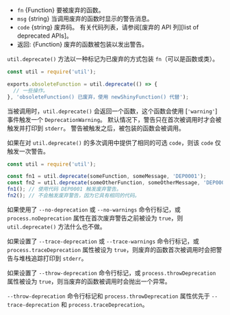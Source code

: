 <!-- YAML
added: v0.8.0
changes:
  - version: v10.0.0
    pr-url: https://github.com/nodejs/node/pull/16393
    description: Deprecation warnings are only emitted once for each code.
-->

* `fn` {Function} 要被废弃的函数。
* `msg` {string} 当调用废弃的函数时显示的警告消息。
* `code` {string} 废弃码。 有关代码列表，请参阅[废弃的 API 列][list of deprecated APIs]。
* 返回: {Function} 废弃的函数被包装以发出警告。

`util.deprecate()` 方法以一种标记为已废弃的方式包装 `fn`（可以是函数或类）。


```js
const util = require('util');

exports.obsoleteFunction = util.deprecate(() => {
  // 一些操作。
}, 'obsoleteFunction() 已废弃，使用 newShinyFunction() 代替');
```

当被调用时，`util.deprecate()` 会返回一个函数，这个函数会使用 [`'warning'`] 事件触发一个 `DeprecationWarning`。
默认情况下，警告只在首次被调用时才会被触发并打印到 `stderr`。
警告被触发之后，被包装的函数会被调用。

如果在对 `util.deprecate()` 的多次调用中提供了相同的可选 `code`，则该 `code` 仅触发一次警告。


```js
const util = require('util');

const fn1 = util.deprecate(someFunction, someMessage, 'DEP0001');
const fn2 = util.deprecate(someOtherFunction, someOtherMessage, 'DEP0001');
fn1(); // 使用代码 DEP0001 触发废弃警告。
fn2(); // 不会触发废弃警告，因为它具有相同的代码。
```

如果使用了 `--no-deprecation` 或 `--no-warnings` 命令行标记，或 `process.noDeprecation` 属性在首次废弃警告之前被设为 `true`，则 `util.deprecate()` 方法什么也不做。

如果设置了 `--trace-deprecation` 或 `--trace-warnings` 命令行标记，或 `process.traceDeprecation` 属性被设为 `true`，则废弃的函数首次被调用时会把警告与堆栈追踪打印到 `stderr`。

如果设置了 `--throw-deprecation` 命令行标记，或 `process.throwDeprecation` 属性被设为 `true`，则当废弃的函数被调用时会抛出一个异常。

`--throw-deprecation` 命令行标记和 `process.throwDeprecation` 属性优先于 `--trace-deprecation` 和 `process.traceDeprecation`。
